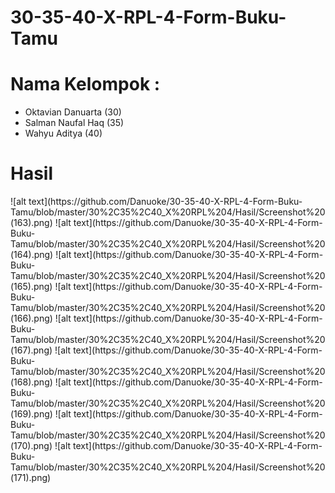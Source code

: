 # 30-35-40-X-RPL-4-Form-Buku-Tamu
<h1>Nama Kelompok : </h1>
<ul>
<li>Oktavian Danuarta (30)
<li>Salman Naufal Haq (35)
<li>Wahyu Aditya      (40)
</ul>
<h1>Hasil</h1>
![alt text](https://github.com/Danuoke/30-35-40-X-RPL-4-Form-Buku-Tamu/blob/master/30%2C35%2C40_X%20RPL%204/Hasil/Screenshot%20(163).png)
![alt text](https://github.com/Danuoke/30-35-40-X-RPL-4-Form-Buku-Tamu/blob/master/30%2C35%2C40_X%20RPL%204/Hasil/Screenshot%20(164).png)
![alt text](https://github.com/Danuoke/30-35-40-X-RPL-4-Form-Buku-Tamu/blob/master/30%2C35%2C40_X%20RPL%204/Hasil/Screenshot%20(165).png)
![alt text](https://github.com/Danuoke/30-35-40-X-RPL-4-Form-Buku-Tamu/blob/master/30%2C35%2C40_X%20RPL%204/Hasil/Screenshot%20(166).png)
![alt text](https://github.com/Danuoke/30-35-40-X-RPL-4-Form-Buku-Tamu/blob/master/30%2C35%2C40_X%20RPL%204/Hasil/Screenshot%20(167).png)
![alt text](https://github.com/Danuoke/30-35-40-X-RPL-4-Form-Buku-Tamu/blob/master/30%2C35%2C40_X%20RPL%204/Hasil/Screenshot%20(168).png)
![alt text](https://github.com/Danuoke/30-35-40-X-RPL-4-Form-Buku-Tamu/blob/master/30%2C35%2C40_X%20RPL%204/Hasil/Screenshot%20(169).png)
![alt text](https://github.com/Danuoke/30-35-40-X-RPL-4-Form-Buku-Tamu/blob/master/30%2C35%2C40_X%20RPL%204/Hasil/Screenshot%20(170).png)
![alt text](https://github.com/Danuoke/30-35-40-X-RPL-4-Form-Buku-Tamu/blob/master/30%2C35%2C40_X%20RPL%204/Hasil/Screenshot%20(171).png)
